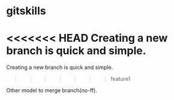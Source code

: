 # gitskills


<<<<<<< HEAD
Creating a new branch is quick and simple.
=======
Creating a new branch is quick and simple.
>>>>>>> feature1


Other model to merge branch(no-ff).

